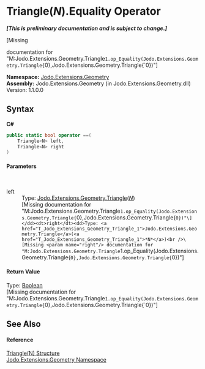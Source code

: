 # Triangle(*N*).Equality Operator 
 _**\[This is preliminary documentation and is subject to change.\]**_

\[Missing <summary> documentation for "M:Jodo.Extensions.Geometry.Triangle`1.op_Equality(Jodo.Extensions.Geometry.Triangle{`0},Jodo.Extensions.Geometry.Triangle{`0})"\]

**Namespace:**&nbsp;<a href="N_Jodo_Extensions_Geometry">Jodo.Extensions.Geometry</a><br />**Assembly:**&nbsp;Jodo.Extensions.Geometry (in Jodo.Extensions.Geometry.dll) Version: 1.1.0.0

## Syntax

**C#**<br />
``` C#
public static bool operator ==(
	Triangle<N> left,
	Triangle<N> right
)
```


#### Parameters
&nbsp;<dl><dt>left</dt><dd>Type: <a href="T_Jodo_Extensions_Geometry_Triangle_1">Jodo.Extensions.Geometry.Triangle</a>(<a href="T_Jodo_Extensions_Geometry_Triangle_1">*N*</a>)<br />\[Missing <param name="left"/> documentation for "M:Jodo.Extensions.Geometry.Triangle`1.op_Equality(Jodo.Extensions.Geometry.Triangle{`0},Jodo.Extensions.Geometry.Triangle{`0})"\]</dd><dt>right</dt><dd>Type: <a href="T_Jodo_Extensions_Geometry_Triangle_1">Jodo.Extensions.Geometry.Triangle</a>(<a href="T_Jodo_Extensions_Geometry_Triangle_1">*N*</a>)<br />\[Missing <param name="right"/> documentation for "M:Jodo.Extensions.Geometry.Triangle`1.op_Equality(Jodo.Extensions.Geometry.Triangle{`0},Jodo.Extensions.Geometry.Triangle{`0})"\]</dd></dl>

#### Return Value
Type: <a href="https://docs.microsoft.com/dotnet/api/system.boolean" target="_blank" rel="noopener noreferrer">Boolean</a><br />\[Missing <returns> documentation for "M:Jodo.Extensions.Geometry.Triangle`1.op_Equality(Jodo.Extensions.Geometry.Triangle{`0},Jodo.Extensions.Geometry.Triangle{`0})"\]

## See Also


#### Reference
<a href="T_Jodo_Extensions_Geometry_Triangle_1">Triangle(N) Structure</a><br /><a href="N_Jodo_Extensions_Geometry">Jodo.Extensions.Geometry Namespace</a><br />